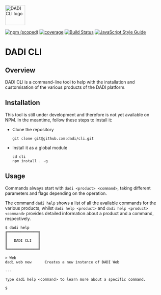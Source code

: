 <img src="https://dadi.tech/assets/products/dadi-cli.png" alt="DADI CLI logo" height="65"/>

[![npm (scoped)](https://img.shields.io/npm/v/@dadi/cli.svg?maxAge=10800&style=flat-square)](https://www.npmjs.com/package/@dadi/cli)
[![coverage](https://img.shields.io/badge/coverage-20%25-red.svg?style=flat?style=flat-square)](https://github.com/dadi/cli)
[![Build Status](https://travis-ci.org/dadi/cli.svg?branch=master)](https://travis-ci.org/dadi/cli)
[![JavaScript Style Guide](https://img.shields.io/badge/code%20style-standard-brightgreen.svg?style=flat-square)](http://standardjs.com/)

# DADI CLI

## Overview

DADI CLI is a command-line tool to help with the installation and customisation of the various products of the DADI platform.

## Installation

This tool is still under development and therefore is not yet available on NPM. In the meantime, follow these steps to install it:

- Clone the repository

   ```
   git clone git@github.com:dadi/cli.git
   ```

- Install it as a global module
   
   ```
   cd cli
   npm install . -g
   ```

## Usage

Commands always start with `dadi <product> <command>`, taking different parameters and flags depending on the operation.

The command `dadi help` shows a list of all the available commands for the various products, whilst `dadi help <product>` and `dadi help <product> <command>` provides detailed information about a product and a command, respectively.

```shell
$ dadi help
╔══════════════╗
║              ║
║   DADI CLI   ║
║              ║
╚══════════════╝

> Web
dadi web new      Creates a new instance of DADI Web

---

Type dadi help <command> to learn more about a specific command.

$
```

